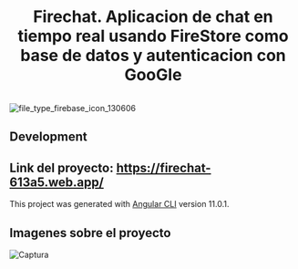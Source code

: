 <h1 align="center">Firechat.
Aplicacion de chat en tiempo real usando FireStore como base de datos y autenticacion con GooGle
</h1>

<img with="70px" src="https://user-images.githubusercontent.com/46203192/113233505-9a66b180-925c-11eb-978c-b5a422f8c9e9.png" alt="" />

  ![file_type_firebase_icon_130606](https://user-images.githubusercontent.com/46203192/113232887-43141180-925b-11eb-910c-b6f5188318c7.png)


## Development 
## Link del proyecto: https://firechat-613a5.web.app/

This project was generated with [Angular CLI](https://github.com/angular/angular-cli) version 11.0.1.

## Imagenes sobre el proyecto 

![Captura](https://user-images.githubusercontent.com/46203192/113233908-7e174480-925d-11eb-98d2-a75ae77e0448.PNG)


